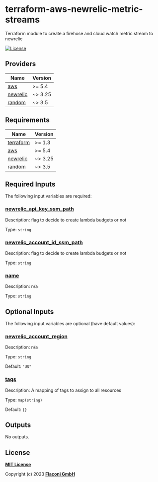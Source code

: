 # terraform-aws-newrelic-metric-streams
Terraform module to create a firehose and cloud watch metric stream to newrelic

<!-- Uncomment and replace with your module name
[![lint](https://github.com/flaconi/terraform-aws-newrelic-metric-streams/workflows/lint/badge.svg)](https://github.com/flaconi/terraform-aws-newrelic-metric-streams/actions?query=workflow%3Alint)
[![test](https://github.com/flaconi/terraform-aws-newrelic-metric-streams/workflows/test/badge.svg)](https://github.com/flaconi/terraform-aws-newrelic-metric-streams/actions?query=workflow%3Atest)
[![Tag](https://img.shields.io/github/tag/flaconi/terraform-aws-newrelic-metric-streams.svg)](https://github.com/flaconi/terraform-aws-newrelic-metric-streams/releases)
-->
[![License](https://img.shields.io/badge/license-MIT-blue.svg)](https://opensource.org/licenses/MIT)

<!-- TFDOCS_HEADER_START -->


<!-- TFDOCS_HEADER_END -->

<!-- TFDOCS_PROVIDER_START -->
## Providers

| Name | Version |
|------|---------|
| <a name="provider_aws"></a> [aws](#provider\_aws) | >= 5.4 |
| <a name="provider_newrelic"></a> [newrelic](#provider\_newrelic) | ~> 3.25 |
| <a name="provider_random"></a> [random](#provider\_random) | ~> 3.5 |

<!-- TFDOCS_PROVIDER_END -->

<!-- TFDOCS_REQUIREMENTS_START -->
## Requirements

| Name | Version |
|------|---------|
| <a name="requirement_terraform"></a> [terraform](#requirement\_terraform) | >= 1.3 |
| <a name="requirement_aws"></a> [aws](#requirement\_aws) | >= 5.4 |
| <a name="requirement_newrelic"></a> [newrelic](#requirement\_newrelic) | ~> 3.25 |
| <a name="requirement_random"></a> [random](#requirement\_random) | ~> 3.5 |

 <!-- TFDOCS_REQUIREMENTS_END -->

 <!-- TFDOCS_INPUTS_START -->
## Required Inputs

The following input variables are required:

### <a name="input_newrelic_api_key_ssm_path"></a> [newrelic\_api\_key\_ssm\_path](#input\_newrelic\_api\_key\_ssm\_path)

Description: flag to decide to create lambda budgets or not

Type: `string`

### <a name="input_newrelic_account_id_ssm_path"></a> [newrelic\_account\_id\_ssm\_path](#input\_newrelic\_account\_id\_ssm\_path)

Description: flag to decide to create lambda budgets or not

Type: `string`

### <a name="input_name"></a> [name](#input\_name)

Description: n/a

Type: `string`

## Optional Inputs

The following input variables are optional (have default values):

### <a name="input_newrelic_account_region"></a> [newrelic\_account\_region](#input\_newrelic\_account\_region)

Description: n/a

Type: `string`

Default: `"US"`

### <a name="input_tags"></a> [tags](#input\_tags)

Description: A mapping of tags to assign to all resources

Type: `map(string)`

Default: `{}`

<!-- TFDOCS_INPUTS_END -->

<!-- TFDOCS_OUTPUTS_START -->
## Outputs

No outputs.

<!-- TFDOCS_OUTPUTS_END -->

## License

**[MIT License](LICENSE)**

Copyright (c) 2023 **[Flaconi GmbH](https://github.com/flaconi)**

